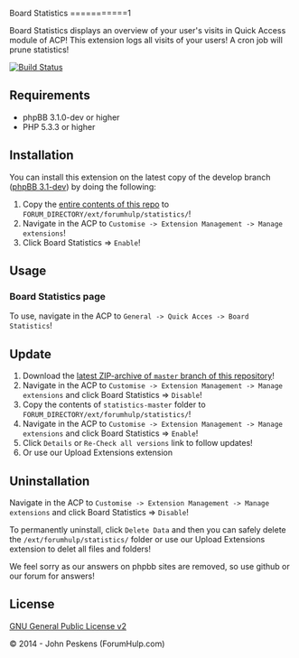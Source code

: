 Board Statistics
===========1

Board Statistics displays an overview of your user's visits in Quick Access module of ACP! This extension logs all visits of your users! A cron job will prune statistics!

[![Build Status](https://travis-ci.org/ForumHulp/statistics.svg?branch=master)](https://travis-ci.org/ForumHulp/statistics)

## Requirements
* phpBB 3.1.0-dev or higher
* PHP 5.3.3 or higher

## Installation
You can install this extension on the latest copy of the develop branch ([phpBB 3.1-dev](https://github.com/phpbb/phpbb3)) by doing the following:

1. Copy the [entire contents of this repo](https://github.com/ForumHulp/statistics/archive/master.zip) to `FORUM_DIRECTORY/ext/forumhulp/statistics/`!
2. Navigate in the ACP to `Customise -> Extension Management -> Manage extensions`!
3. Click Board Statistics => `Enable`!

## Usage
### Board Statistics page
To use, navigate in the ACP to `General -> Quick Acces -> Board Statistics`!

## Update
1. Download the [latest ZIP-archive of `master` branch of this repository](https://github.com/ForumHulp/statistics/archive/master.zip)!
2. Navigate in the ACP to `Customise -> Extension Management -> Manage extensions` and click Board Statistics => `Disable`!
3. Copy the contents of `statistics-master` folder to `FORUM_DIRECTORY/ext/forumhulp/statistics/`!
4. Navigate in the ACP to `Customise -> Extension Management -> Manage extensions` and click Board Statistics => `Enable`!
5. Click `Details` or `Re-Check all versions` link to follow updates!
6. Or use our Upload Extensions extension

## Uninstallation
Navigate in the ACP to `Customise -> Extension Management -> Manage extensions` and click Board Statistics => `Disable`!

To permanently uninstall, click `Delete Data` and then you can safely delete the `/ext/forumhulp/statistics/` folder or use our Upload Extensions extension to delet all files and folders!

We feel sorry as our answers on phpbb sites are removed, so use github or our forum for answers!

## License
[GNU General Public License v2](http://opensource.org/licenses/GPL-2.0)

© 2014 - John Peskens (ForumHulp.com)
